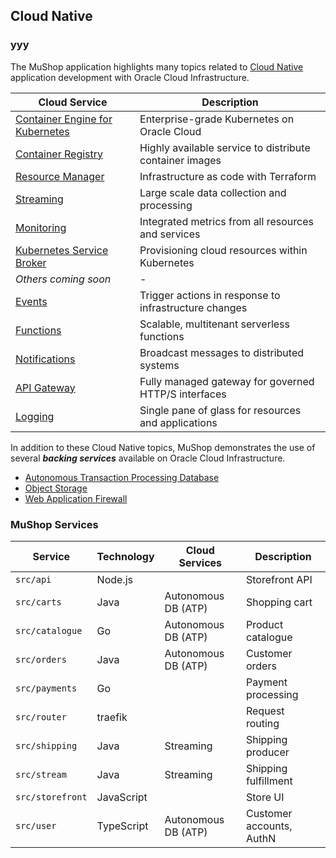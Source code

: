 ## Cloud Native 

### yyy

The MuShop application highlights many topics related to [Cloud Native](https://www.oracle.com/cloud/cloud-native/) application
development with Oracle Cloud Infrastructure.

| Cloud Service | Description |
|--|--|
| [Container Engine for Kubernetes](https://www.oracle.com/cloud/compute/container-engine-kubernetes.html) | Enterprise-grade Kubernetes on Oracle Cloud |
| [Container Registry](https://www.oracle.com/cloud/compute/container-registry.html) | Highly available service to distribute container images |
| [Resource Manager](https://www.oracle.com/cloud/systems-management/resource-manager/) | Infrastructure as code with Terraform |
| [Streaming](https://www.oracle.com/big-data/streaming/) | Large scale data collection and processing |
| [Monitoring](https://www.oracle.com/cloud/systems-management/monitoring/) | Integrated metrics from all resources and services |
| [Kubernetes Service Broker](https://github.com/oracle/oci-service-broker) | Provisioning cloud resources within Kubernetes |
| _Others coming soon_ | - |
| [Events](https://www.oracle.com/cloud-native/events-service/) | Trigger actions in response to infrastructure changes |
| [Functions](https://www.oracle.com/cloud-native/functions/) | Scalable, multitenant serverless functions |
| [Notifications](https://www.oracle.com/cloud/systems-management/notifications/) | Broadcast messages to distributed systems |
| [API Gateway](https://www.oracle.com/cloud/integration/api-platform-cloud/) | Fully managed gateway for governed HTTP/S interfaces |
| [Logging](https://go.oracle.com/LP=78019?elqCampaignId=179851) | Single pane of glass for resources and applications |

In addition to these Cloud Native topics, MuShop demonstrates the use of several
**_backing services_**  available on Oracle Cloud Infrastructure.

- [Autonomous Transaction Processing Database](https://www.oracle.com/database/autonomous-transaction-processing.html)
- [Object Storage](https://www.oracle.com/cloud/storage/object-storage.html)
- [Web Application Firewall](https://www.oracle.com/cloud/security/cloud-services/web-application-firewall.html)

<!-- - [Health Checks](https://www.oracle.com/cloud/networking/health-checks.html) -->
<!-- - [Email Delivery](https://www.oracle.com/cloud/networking/email-delivery.html) -->

### MuShop Services

| Service | Technology  | Cloud Services | Description |
| --- | --- | --- | --- |
| `src/api` | Node.js   | | Storefront API |
| `src/carts` | Java | Autonomous DB (ATP) | Shopping cart |
| `src/catalogue` | Go | Autonomous DB (ATP) | Product catalogue |
| `src/orders` | Java | Autonomous DB (ATP)   | Customer orders |
| `src/payments` | Go | | Payment processing |
| `src/router` | traefik  |  | Request routing |
| `src/shipping` | Java | Streaming | Shipping producer |
| `src/stream` | Java | Streaming | Shipping fulfillment |
| `src/storefront` | JavaScript  |  | Store UI |
| `src/user` | TypeScript | Autonomous DB (ATP)  | Customer accounts, AuthN |
